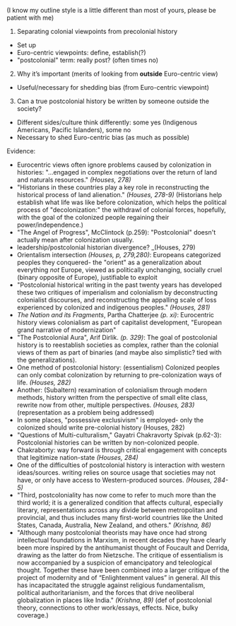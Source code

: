 (I know my outline style is a little different than most of yours, please be patient with me)

1)	Separating colonial viewpoints from precolonial history
- Set up
- Euro-centric viewpoints: define, establish(?)
- "postcolonial" term: really post? (often times no)
2)	Why it’s important (merits of looking from **outside** Euro-centric view)
- Useful/necessary for shedding bias (from Euro-centric viewpoint) 
3)	Can a true postcolonial history be written by someone outside the society?
- Different sides/culture think differently: some yes (Indigenous Americans, Pacific Islanders), some no
- Necessary to shed Euro-centric bias (as much as possible)

Evidence:
- Eurocentric views often ignore problems caused by colonization in histories: "...engaged in complex negotiations over the return of land and naturals resources." _(Houses, 278)_
- "Historians in these countries play a key role in reconstructing the historical process of land alienation." _(Houses, 278-9)_ (Historians help establish what life was like before colonization, which helps the political process of "decolonization:" the withdrawl of colonial forces, hopefully, with the goal of the colonized people regaining their power/independence.) 
- "The Angel of Progress", McClintock (p.259): "Postcolonial" doesn't actually mean after colonization usually.
- leadership/postcolonial historian divergence? _(Houses, 279)
- Orientalism intersection _(Houses, p, 279,280)_: Europeans categorized peoples they conquered- the "orient" as a generalization about everything _not_ Europe, viewed as politically unchanging, socially cruel (binary opposite of Europe), justifiable to exploit
- "Postcolonial historical writing in the past twenty years has developed these two critiques of imperialism and colonialism by deconstructing colonialist discourses, and reconstructing the appalling scale of loss experienced by colonized and indigenous peoples." _(Houses, 281)_
- _The Nation and its Fragments_, Partha Chatterjee _(p. xi)_: Eurocentric history views colonialism as part of capitalist development, "European grand narrative of modernization"
- "The Postcolonial Aura", Arif Dirlik. _(p. 329)_: The goal of postcolonial history is to reestablish societies as complex, rather than the colonial views of them as part of binaries (and maybe also simplistic? tied with the generalizations).
- One method of postcolonial history: (essentialism) Colonized peoples can only combat colonization  by returning to pre-colonization ways of life. _(Houses, 282)_
- Another: (Subaltern) rexamination of colonialism through modern methods, history written from the perspective of small elite class, rewrite now from other, multiple perspectives. _(Houses, 283)_ (representation as a problem being addressed)
- In some places, "possessive exclusivism" is employed- only the colonized should write pre-colonial history (Houses, 282)
- "Questions of Multi-culturalism," Gayatri Chakravorty Spivak (p.62-3): Postcolonial histories can be written by non-colonized people.
- Chakraborty: way forward is through critical engagement with concepts that legitimize nation-state _(Houses, 284)_
- One of the difficulties of postcolonial history is interaction with western ideas/sources. writing relies on source usage that societies may not have, or only have access to Western-produced sources. _(Houses, 284-5)_
- "Third, postcoloniality has now come to refer to much more than the third world; it is a generalized condition that affects cultural, especially literary, representations across any divide between metropolitan and provincial, and thus includes many first-world countries like the United States, Canada, Australia, New Zealand, and others." _(Krishna, 86)_
- "Although many postcolonial theorists may have once had strong intellectual foundations in Marxism, in recent decades they have clearly been more inspired by the antihumanist thought of Foucault and Derrida, drawing as the latter do from Nietzsche. The critique of essentialism is now accompanied by a suspicion of emancipatory and teleological thought. Together these have been combined into a larger critique of the project of modernity and of “Enlightenment values” in general. All this has incapacitated the struggle against religious fundamentalism, political authoritarianism, and the forces that drive neoliberal globalization in places like India." _(Krishna, 89)_ (def of postcolonial theory, connections to other work/essays, effects. Nice, bulky coverage.)
